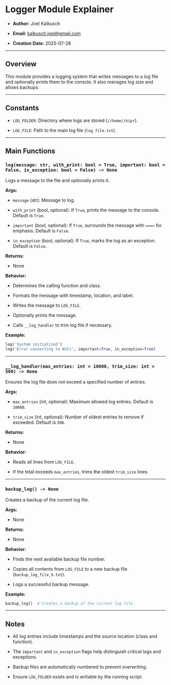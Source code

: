 # Logger Module Explainer

- **Author:** Joel Kalkusch

- **Email:** [kalkusch.joel@gmail.com](mailto:kalkusch.joel@gmail.com)

- **Creation Date:** 2025-07-28

--------

## Overview

This module provides a logging system that writes messages to a log file and optionally prints them to the console. It also manages log size and allows backups.

----

## Constants

- `LOG_FOLDER`: Directory where logs are stored (`//home//kipr`).

- `LOG_FILE`: Path to the main log file (`log_file.txt`).

---

## Main Functions

### `log(message: str, with_print: bool = True, important: bool = False, in_exception: bool = False) -> None`

Logs a message to the file and optionally prints it.

**Args:**

- `message` (str): Message to log.

- `with_print` (bool, optional): If `True`, prints the message to the console. Default is `True`.

- `important` (bool, optional): If `True`, surrounds the message with `====` for emphasis. Default is `False`.

- `in_exception` (bool, optional): If `True`, marks the log as an exception. Default is `False`.

**Returns:**

- None

**Behavior:**

- Determines the calling function and class.

- Formats the message with timestamp, location, and label.

- Writes the message to `LOG_FILE`.

- Optionally prints the message.

- Calls `__log_handler` to trim log file if necessary.

**Example:**

```python
log('System initialized')
log('Error connecting to WiFi', important=True, in_exception=True)
```

---

### `__log_handler(max_entries: int = 10000, trim_size: int = 500) -> None`

Ensures the log file does not exceed a specified number of entries.

**Args:**

- `max_entries` (int, optional): Maximum allowed log entries. Default is `10000`.

- `trim_size` (int, optional): Number of oldest entries to remove if exceeded. Default is `500`.

**Returns:**

- None

**Behavior:**

- Reads all lines from `LOG_FILE`.

- If the total exceeds `max_entries`, trims the oldest `trim_size` lines.

---

### `backup_log() -> None`

Creates a backup of the current log file.

**Args:**

- None

**Returns:**

- None

**Behavior:**

- Finds the next available backup file number.

- Copies all contents from `LOG_FILE` to a new backup file (`backup_log_file_X.txt`).

- Logs a successful backup message.

**Example:**

```python
backup_log()  # Creates a backup of the current log file
```

---

## Notes

- All log entries include timestamps and the source location (class and function).

- The `important` and `in_exception` flags help distinguish critical logs and exceptions.

- Backup files are automatically numbered to prevent overwriting.

- Ensure `LOG_FOLDER` exists and is writable by the running script.

